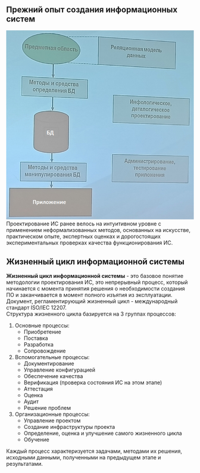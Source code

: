 ## Прежний опыт создания информационных систем
![Прежний опыт создания информационных систем](../Pictures/01_01.%20Прежний%20опыт%20создания%20информационных%20систем.png)  
Проектирование ИС ранее велось на интуитивном уровне с применением неформализованных методов, основанных на искусстве, практическом опыте, экспертных оценках и дорогостоящих экспериментальных проверках качества функционирования ИС.  
## Жизненный цикл информационной системы
**Жизненный цикл информационной системы** - это базовое понятие методологии проектирования ИС, это непрерывный процесс, который начинается с момента принятия решения о необходимости создания ПО и заканчивается в момент полного изъятия из эксплуатации.  
Документ, регламентирующий жизненный цикл - международный стандарт ISO/IEC 12207.  
Структура жизненного цикла базируется на 3 группах процессов:
1. Основные процессы:
	- Приобретение
	- Поставка
	- Разработка
	- Сопровождение
2. Вспомогательные процессы:
	- Документирование
	- Управление конфигурацией
	- Обеспечение качества
	- Верификация (проверка состояния ИС на этом этапе)
	- Аттестация
	- Оценка
	- Аудит
	- Решение проблем
3. Организационные процессы:
	- Управление проектом
	- Создание инфраструктуры проекта
	- Определение, оценка и улучшение самого жизненного цикла
	- Обучение
  
Каждый процесс характеризуется задачами, методами их решения, исходными данными, полученными на предыдущем этапе и результатами. 
